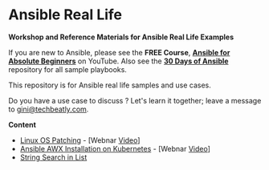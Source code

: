 # Ansible Real Life

**Workshop and Reference Materials for Ansible Real Life Examples**

If you are new to Ansible, please see the **FREE Course**, **[Ansible for Absolute Beginners](https://www.techbeatly.com/ansible-course)** on YouTube. Also see the **[30 Days of Ansible](https://github.com/ginigangadharan/30-Days-of-Ansible-Bootcamp)** repository for all sample playbooks.

This repository is for Ansible real life samples and use cases.

Do you have a use case to discuss ? Let's learn it together; leave a message to [gini@techbeatly.com](mailto:gini@techbeatly.com).

**Content**

- [Linux OS Patching](Linux-OS-Patching) - [Webnar [Video](https://www.youtube.com/watch?v=sGXTfsz-3-4)]
- [Ansible AWX Installation on Kubernetes](https://github.com/sharanpeetani/awx_presentation) - [Webnar [Video](https://www.youtube.com/watch?v=wbfGRIaGJpQ)]
- [String Search in List](String-Search-in-List)